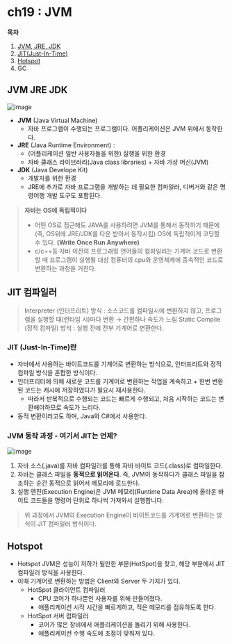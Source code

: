 # ch19 : JVM

**목차**

1. [JVM, JRE, JDK](ch19\_jvm.md#jvm-jre-jdk)
2. [JIT(Just-In-Time)](ch19\_jvm.md#jit-컴파일러)
3. [Hotspot](ch19\_jvm.md#Hotspot)
4. GC

## JVM JRE JDK

![image](https://user-images.githubusercontent.com/77563814/184497383-7e95d8d7-923e-45ee-9e5d-3d96f885dfe6.png)

* **JVM** (Java Virtual Machine)
  * 자바 프로그램이 수행되는 프로그램이다. 어플리케이션은 JVM 위에서 동작한다.
* **JRE** (Java Runtime Environment) :
  * (어플리케이션 일반 사용자들을 위한) 실행을 위한 환경
  * 자바 클래스 라이브러리(Java class libraries) + 자바 가상 머신(JVM)
* **JDK** (Java Develope Kit)
  * 개발자를 위한 환경
  * JRE에 추가로 자바 프로그램을 개발하는 데 필요한 컴파일러, 디버거와 같은 명령어행 개발 도구도 포함된다.

> **자바는** **OS에 독립적이다**
>
> * 어떤 OS로 접근해도 JAVA를 사용하려면 JVM를 통해서 동작하기 때문에 (즉, OS위에 JRE/JDK를 다운 받아서 동작시킴) OS에 독립적이게 코딩할 수 있다. **(Write Once Run Anywhere)**
> * c/c++등 자바 이전의 프로그래밍 언어들의 컴파일러는 기계어 코드로 변환할 때 프로그램이 실행될 대상 컴퓨터의 cpu와 운영체제에 종속적인 코드로 변환하는 과정을 거친다.

## JIT 컴파일러

> Interpreter (인터프리트) 방식 : 소스코드를 컴파일시에 변환하지 않고, 프로그램을 실행할 때(런타임 시)마다 변환 → 간편하나 속도가 느림 Static Complie (정적 컴파일) 방식 : 실행 전에 전부 기계어로 변환한다.

### **JIT (Just-In-Time)란**

* 자바에서 사용하는 바이트코드를 기계어로 변환하는 방식으로, 인터프리트와 정적 컴파일 방식을 혼합한 방식이다.
* 인터프리터에 의해 새로운 코드를 기계어로 변환하는 작업을 계속하고 + 한번 변환된 코드는 캐시에 저장하였다가 필요시 재사용한다.
  * 따라서 반복적으로 수행되는 코드는 빠르게 수행되고, 처음 시작하는 코드는 변환해야하므로 속도가 느리다.
* 동적 변환이라고도 하며, Java와 C#에서 사용한다.

### JVM **동작 과정 - 여기서 JIT는 언제?**

![image](https://user-images.githubusercontent.com/77563814/184497392-e7d6ccae-086c-473f-baf4-5ae28a14862f.png)

1. 자바 소스(.java)를 자바 컴파일러를 통해 자바 바이트 코드(.class)로 컴파일한다.
2. 자바는 클래스 파일을 **동적으로 읽어온다**. 즉, JVM이 동작하다가 클래스 파일을 참조하는 순간 동적으로 읽어서 메모리에 로드한다.
3. 실행 엔진(Execution Engine)은 JVM 메모리(Runtime Data Area)에 올라온 바이트 코드들을 명령어 단위로 하나씩 가져와서 실행합니다.

> 위 과정에서 JVM의 Execution Engine이 바이트코드를 기계어로 변환하는 방식이 JIT 컴파일러 방식이다.

## Hotspot

* Hotspot JVM은 성능이 저하가 될만한 부분(HotSpot)을 찾고, 해당 부분에서 JIT 컴파일러 방식을 사용한다.
* 이때 기계어로 변환하는 방법은 Client와 Server 두 가지가 있다.
  * HotSpot 클라이언트 컴파일러
    * CPU 코어가 하나뿐인 사용자를 위해 만들어졌다.
    * 애플리케이션 시작 시간을 빠르게하고, 적은 메모리를 점유하도록 한다.
  * HotSpot 서버 컴파일러
    * 코어가 많은 장비에서 애플리케이션을 돌리기 위해 사용한다.
    * 애플리케이션 수행 속도에 초점이 맞춰져 있다.
